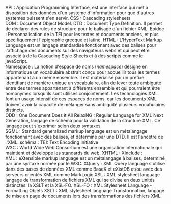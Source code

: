 API : Application Programming Interface, est une interface qui met à disposition des données d'un système d'information pour que d'autres systèmes puissent s'en servir. 
CSS : Cascading stylesheets  
DOM : Document Object Model.
DTD : Document Type Definition. Il permet de déclarer des rules de structure pour le balisage d'un fichier XML.
Epidoc :  Personnalisation de la TEI pour les textes et documents anciens, et plus spécifiquement l'épigraphie grecque et latine.
HTML : L'HyperText Markup Language est un langage standardisé fonctionant avec des balises pour l'affichage des documents sur des navigateurs webs et qui peut être associé à de la Cascading Style Sheets et à des scripts comme le javaScript.  
Namespace : La notion d'espace de noms (*namespace*) désigne en informatique un vocabulaire abstrait conçu pour accueillir tous les termes appartenant à un même ensemble.  Il est matérialisé par un préfixe identifiant de manière unique un vocabulaire, afin de lever toute ambiguïté entre des termes appartenant à différents ensemble et qui pourraient être homonymes lorsqu'ils sont utilisés conjointement. Les technologies XML font un usage intensif de ces espaces de noms, car les documents XML doivent avoir la capacité de mélanger sans ambiguïté plusieurs vocabulaires distincts.  
ODD : One Document Does it All
RelaxNG : Regular Language for XML Next Generation, langage de schéma pour la validation de la structure XML. Ce langage peut s'exprimer selon deux syntaxes.  
SGML : Standard generalized markup language est un métalangage fonctionnant avec des balises, et déterminé par une DTD. Il est l'ancêtre de l'XML.
schéma :
TEI: Text Encoding Initiative  
W3C : World Wide Web Consortium est une organisation internationale qui maintient et développe les standards du web.
XHTML :
XInclude :   
XML : eXtensible markup language est un métalangage à balises, déterminé par une syntaxe normée par le W3C.
XQuery : XML Query language s'utilise dans des bases de données XML comme BaseX et eXistDB et/ou avec des serveurs orientés XML comme MarkLogic
XSL : XML stylesheet language langage de transformation de fichiers XML qui se divise en deux unités distinctes: la XSLT et la XSL-FO.
XSL-FO : XML Stylesheet Language - Formatting Objets
XSLT : XML stylesheet language Transformation, langage de mise en page de documents lors des transformations des fichiers XML.
